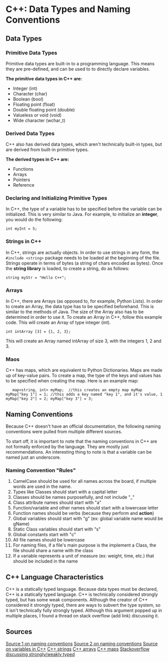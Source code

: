 # C++: Data Types and Naming Conventions

## Data Types

### Primitive Data Types

Primitive data types are built-in to a programming language. This means they are pre-defined, and can be used to 
to directly declare variables.

**The primitive data types in C++ are:**
- Integer (int)
- Character (char)
- Boolean (bool)
- Floating point (float)
- Double floating point (double)
- Valueless or void (void)
- Wide character (wchar_t)

### Derived Data Types

C++ also has derived data types, which aren't technically built-in types, but are derived from built-in primitive types.

**The derived types in C++ are:**
- Functions
- Arrays
- Pointers
- Reference

### Declaring and Initializing Primitive Types

In C++, the type of a variable has to be specified before the variable can be initialized. This is very similar to Java.
For example, to initialize an **integer**, you would do the following:

`int myInt = 5;`

### Strings in C++

In C++, strings are actually objects. In order to use strings in any form, the `#include <string>` package
needs to be loaded at the beginning of the file. Strings operate in terms of bytes (a string of chars encoded as bytes).
Once the **string library** is loaded, to create a string, do as follows:

`string myStr = "Hello C++";`

### Arrays

In C++, there are Arrays (as opposed to, for example, Python Lists). In order to create an Array, the data type
has to be specified beforehand. This is similar to the methods of Java. The size of the Array also has to be determined
in order to use it. To create an Array in C++, follow this example code. This will create an Array of type integer (int).

`int intArray [3] = {1, 2, 3};`

This will create an Array named intArray of size 3, with the integers 1, 2 and 3.

### Maos

C++ has maps, which are equivalent to Python Dictionaries. Maps are made up of key-value pairs. To create a
map, the type of the keys and values has to be specified when creating the map. Here is an example map:

`	map<string, int> myMap;  //this creates an empty map myMap
	myMap["key 1"] = 1; //this adds a key named "key 1", and it's value, 1
	myMap["key 2"] = 2;
	myMap["key 3"] = 3;`

## Naming Conventions

Because C++ doesn't have an official documentation, the following naming conventions were pulled from multiple
different sources. 

To start off, it is important to note that the naming conventions in C++ are not formally enforced by the language.
They are mostly just recommendations. An interesting thing to note is that a variable can be named just an
underscore. 

### Naming Convention "Rules"

1. CamelCase should be used for all names across the board, if multiple words are used in the name.
2. Types like Classes should start with a capital letter
3. Classes should be names purposefully, and not include "_"
3. Class attribute names should start with "a"
3. Function/variable and other names should start with a lowercase letter
4. Function names should be verbs (because they perform and **action**)
4. Global variables should start with "g" (ex: global variable name would be gName)
5. Static Class variables should start with "s"
6. Global constants start with "c"
7. All file names should be lowercase
8. For naming files, if a file's main purpose is the implement a Class, the file should share a name with
the class
9. If a variable represents a unit of measure (ex: weight, time, etc.) that should be included in the name

## C++ Language Characteristics

C++ is a statically typed language. Because data types must be declared, C++ is a statically typed language. 
C++ is technically considered strongly typed, but has some weak components. Although the creator of C++ considered it
strongly typed, there are ways to subvert the type system, so it isn't technically fully strongly typed. Although
this argument popped up in multiple places, I found a thread on stack overflow (add link) discussing it. 

## Sources
[Source 1 on naming conventions](https://manual.gromacs.org/documentation/5.1-current/dev-manual/naming.html) 
[Source 2 on naming conventions](https://users.ece.cmu.edu/~eno/coding/CppCodingStandard.html#names) 
[Source on variables in C++](https://www.cplusplus.com/doc/tutorial/variables/)
[C++ strings](https://www.tutorialspoint.com/cplusplus/cpp_strings.htm)
[C++ arrays](https://www.tutorialspoint.com/cplusplus/cpp_arrays.htm)
[C++ maps](https://en.cppreference.com/w/cpp/container/map)
[Stackoverflow discussing strongly/weakly typed](https://stackoverflow.com/questions/26753483/is-c-considered-weakly-typed-why#:~:text=C%20and%20C%2B%2B%20are%20considered,an%20integer%20as%20a%20pointer.)

